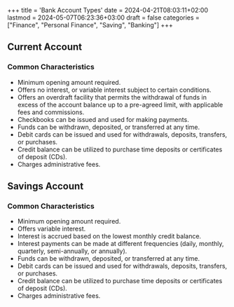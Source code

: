 +++
title = 'Bank Account Types'
date = 2024-04-21T08:03:11+02:00
lastmod = 2024-05-07T06:23:36+03:00
draft = false
categories = ["Finance", "Personal Finance", "Saving", "Banking"]
+++
## Current Account

### Common Characteristics

- Minimum opening amount required.
- Offers no interest, or variable interest subject to certain conditions.
- Offers an overdraft facility that permits the withdrawal of funds in excess of the account balance up to a pre-agreed limit, with applicable fees and commissions.
- Checkbooks can be issued and used for making payments.
- Funds can be withdrawn, deposited, or transferred at any time.
- Debit cards can be issued and used for withdrawals, deposits, transfers, or purchases.
- Credit balance can be utilized to purchase time deposits or certificates of deposit (CDs).
- Charges administrative fees.
      
## Savings Account

### Common Characteristics

- Minimum opening amount required.
- Offers variable interest.
- Interest is accrued based on the lowest monthly credit balance.
- Interest payments can be made at different frequencies (daily, monthly, quarterly, semi-annually, or annually).
- Funds can be withdrawn, deposited, or transferred at any time.
- Debit cards can be issued and used for withdrawals, deposits, transfers, or purchases.
- Credit balance can be utilized to purchase time deposits or certificates of deposit (CDs).
- Charges administrative fees.

